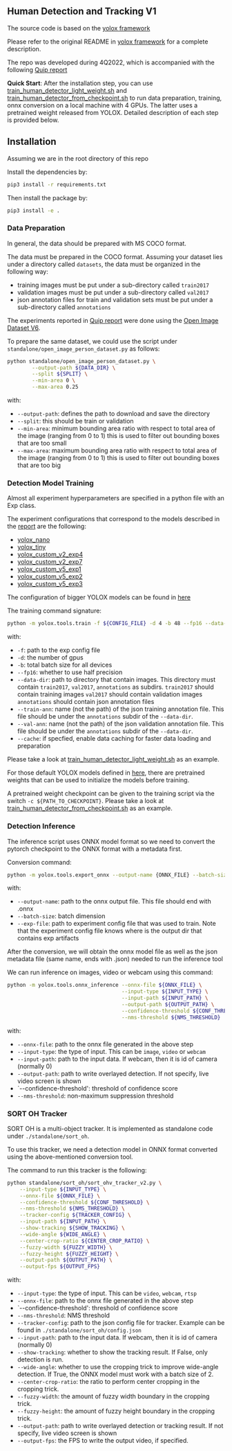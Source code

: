 ## Human Detection and Tracking V1

The source code is based on the [yolox framework](https://github.com/Megvii-BaseDetection/YOLOX)

Please refer to the original README in [yolox framework](https://github.com/Megvii-BaseDetection/YOLOX) for a complete description. 

The repo was developed during 4Q2022, which is accompanied with the following [Quip report](https://axon.quip.com/t4IHA4Ab2zLT/Taser-Targeting-Human-Detection-Tracking-Q4-2022-White-Pape://axon.quip.com/t4IHA4Ab2zLT/Taser-Targeting-Human-Detection-Tracking-Q4-2022-White-Paper)


**Quick Start**: After the installation step, you can use [train_human_detector_light_weight.sh](./train_human_detector_light_weight.sh) and [train_human_detector_from_checkpoint.sh](./train_human_detector_from_checkpoint.sh) to run data preparation, training, onnx conversion on a local machine with 4 GPUs. The latter uses a pretrained weight released from YOLOX. Detailed description of each step is provided below. 

## Installation

Assuming we are in the root directory of this repo

Install the dependencies by:

```bash
pip3 install -r requirements.txt
```

Then install the package by:

```bash
pip3 install -e .
```

### Data Preparation
In general, the data should be prepared with MS COCO format.  

The data must be prepared in the COCO format. Assuming your dataset lies under a directory called `datasets`, the data must be organized in the following way:

- training images must be put under a sub-directory called `train2017` 
- validation images must be put under a sub-directory called `val2017`
- json annotation files for train and validation sets must be put under a sub-directory called `annotations`

The experiments reported in [Quip report](https://axon.quip.com/t4IHA4Ab2zLT/Taser-Targeting-Human-Detection-Tracking-Q4-2022-White-Pape://axon.quip.com/t4IHA4Ab2zLT/Taser-Targeting-Human-Detection-Tracking-Q4-2022-White-Paper) were done using the [Open Image Dataset V6](https://storage.googleapis.com/openimages/web/download.html).

To prepare the same dataset, we could use the script under `standalone/open_image_person_dataset.py` as follows:

```bash
python standalone/open_image_person_dataset.py \
        --output-path ${DATA_DIR} \
        --split ${SPLIT} \
        --min-area 0 \
        --max-area 0.25
```

with:

- `--output-path`: defines the path to download and save the directory
- `--split`: this should be train or validation 
- `--min-area`: minimum bounding area ratio with respect to total area of the image (ranging from 0 to 1) 
                this is used to filter out bounding boxes that are too small
- `--max-area`: maximum bounding area ratio with respect to total area of the image (ranging from 0 to 1) 
                this is used to filter out bounding boxes that are too big



### Detection Model Training


Almost all experiment hyperparameters are specified in a python file with an Exp class.

The experiment configurations that correspond to the models described in the [report](https://axon.quip.com/t4IHA4Ab2zLT/Taser-Targeting-Human-Detection-Tracking-Q4-2022-White-Paper) are the following:

- [yolox_nano](./exps/open_image_person_detector_yolox_nano.py)
- [yolox_tiny](./exps/open_image_person_detector_yolox_tiny.py)
- [yolox_custom_v2_exp4](./exps/open_image_person_detector_v2_exp4.py)
- [yolox_custom_v2_exp7](./exps/open_image_person_detector_v2_exp7.py)
- [yolox_custom_v5_exp1](./exps/open_image_person_detector_v5_exp1.py)
- [yolox_custom_v5_exp2](./exps/open_image_person_detector_v5_exp2.py)
- [yolox_custom_v5_exp3](./exps/open_image_person_detector_v5_exp3.py)

The configuration of bigger YOLOX models can be found in [here](./exps/default)


The training command signature:

```bash
python -m yolox.tools.train -f ${CONFIG_FILE} -d 4 -b 48 --fp16 --data-dir ${DATA_DIR} --train-ann ${TRAIN_ANN} --val-ann ${VAL_ANN} --cache
```

with:

- `-f`: path to the exp config file
- `-d`: the number of gpus
- `-b`: total batch size for all devices
- `--fp16`: whether to use half precision
- `--data-dir`: path to directory that contain images.
  This directory must contain `train2017`, `val2017`, `annotations` as subdirs. 
  `train2017` should contain training images
  `val2017` should contain validation images
  `annotations` should contain json annotation files 
- `--train-ann`: name (not the path) of the json training annotation file. This file should be under the `annotations` subdir of the `--data-dir`. 
- `--val-ann`: name (not the path) of the json validation annotation file. This file should be under the `annotations` subdir of the `--data-dir`. 
- `--cache`: if specfied, enable data caching for faster data loading and preparation

Please take a look at [train_human_detector_light_weight.sh](train_human_detector_light_weight.sh) as an example. 

For those default YOLOX models defined in [here](./exps/default), there are pretrained weights that can be used to initialize the models before training.  

A pretrained weight checkpoint can be given to the training script via the switch `-c ${PATH_TO_CHECKPOINT}`. Please take a look at [train_human_detector_from_checkpoint.sh](train_human_detector_from_checkpoint.sh) as an example.


### Detection Inference
The inference script uses ONNX model format so we need to convert the pytorch checkpoint to the ONNX format with a metadata first. 

Conversion command:

```bash
python -m yolox.tools.export_onnx --output-name {ONNX_FILE} --batch-size 1 --exp-file ${CONFIG_FILE}
```

with:

- `--output-name`: path to the onnx output file. This file should end with .onnx
- `--batch-size`: batch dimension
- `--exp-file`: path to experiment config file that was used to train. Note that the experiment config file knows where is the output dir that contains exp artifacts

After the conversion, we will obtain the onnx model file as well as the json metadata file (same name, ends with .json) needed to run the inference tool

We can run inference on images, video or webcam using this command:

```bash
python -m yolox.tools.onnx_inference --onnx-file ${ONNX_FILE} \
                                     --input-type ${INPUT_TYPE} \
                                     --input-path ${INPUT_PATH} \
                                     --output-path ${OUTPUT_PATH} \
                                     --confidence-threshold ${CONF_THRESHOLD} \
                                     --nms-threshold ${NMS_THRESHOLD}
```

with:

- `--onnx-file`: path to the onnx file generated in the above step
- `--input-type`: the type of input. This can be `image`, `video` or `webcam`
- `--input-path`: path to the input data. If webcam, then it is id of camera (normally 0)
- `--output-path`: path to write overlayed detection. If not specify, live video screen is shown
- `--confidence-threshold': threshold of confidence score
- `--nms-threshold`: non-maximum suppression threshold



### SORT OH Tracker 

SORT OH is a multi-object tracker. It is implemented as standalone code under `./standalone/sort_oh`. 

To use this tracker, we need a detection model in ONNX format converted using the above-mentioned conversion tool. 

The command to run this tracker is the following:

```bash
python standalone/sort_oh/sort_ohv_tracker_v2.py \
    --input-type ${INPUT_TYPE} \
    --onnx-file ${ONNX_FILE} \
    --confidence-threshold ${CONF_THRESHOLD} \
    --nms-threshold ${NMS_THRESHOLD} \
    --tracker-config ${TRACKER_CONFIG} \
    --input-path ${INPUT_PATH} \
    --show-tracking ${SHOW_TRACKING} \
    --wide-angle ${WIDE_ANGLE} \
    --center-crop-ratio ${CENTER_CROP_RATIO} \
    --fuzzy-width ${FUZZY_WIDTH} \
    --fuzzy-height ${FUZZY_HEIGHT} \
    --output-path ${OUTPUT_PATH} \
    --output-fps ${OUTPUT_FPS}
``` 

with:

- `--input-type`: the type of input. This can be `video`, `webcam`, `rtsp`
- `--onnx-file`: path to the onnx file generated in the above step
- `--confidence-threshold': threshold of confidence score
- `--nms-threshold`: NMS threshold
- `--tracker-config`: path to the json config file for tracker. Example can be found in `./standalone/sort_oh/config.json` 
- `--input-path`: path to the input data. If webcam, then it is id of camera (normally 0)
- `--show-tracking`: whether to show the tracking result. If False, only detection is run. 
- `--wide-angle`: whether to use the cropping trick to improve wide-angle detection. If True, the ONNX model must work with a batch size of 2. 
- `--center-crop-ratio`: the ratio to perform center cropping in the cropping trick. 
- `--fuzzy-width`: the amount of fuzzy width boundary in the cropping trick. 
- `--fuzzy-height`: the amount of fuzzy height boundary in the cropping trick. 
- `--output-path`: path to write overlayed detection or tracking result. If not specify, live video screen is shown
- `--output-fps`: the FPS to write the output video, if specified.  

